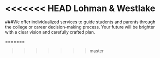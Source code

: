 <<<<<<< HEAD
Lohman & Westlake
==============

###We offer individualized services to guide students and parents through the college or career decision-making process.
Your future will be brighter with a clear vision and carefully crafted plan.

=======
>>>>>>> master
